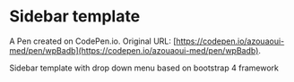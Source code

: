# Sidebar template

A Pen created on CodePen.io. Original URL: [https://codepen.io/azouaoui-med/pen/wpBadb](https://codepen.io/azouaoui-med/pen/wpBadb).

Sidebar template with drop down menu based on bootstrap 4 framework
